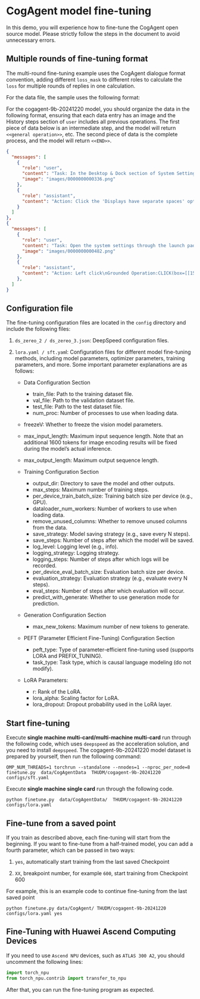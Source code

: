 # CogAgent model fine-tuning

In this demo, you will experience how to fine-tune the CogAgent open source model. Please strictly follow the steps in
the document to avoid unnecessary errors.

## Multiple rounds of fine-tuning format

The multi-round fine-tuning example uses the CogAgent dialogue format convention, adding different `loss_mask` to
different roles to calculate the `loss` for multiple rounds of replies in one calculation.

For the data file, the sample uses the following format:

For the cogagent-9b-20241220 model, you should organize the data in the following format, ensuring that each data entry has an image and the History steps section of `user` includes all previous operations.
The first piece of data below is an intermediate step, and the model will return `<<general operation>>`, etc. The second piece of data is the complete process, and the model will return `<<END>>`.

```json
{
  "messages": [
    {
      "role": "user",
      "content": "Task: In the Desktop & Dock section of System Settings, turn on the option 'Displays have separate Spaces' in the Mission Control section\n(Platform: Mac)\n(Answer in Action-Operation-Sensitive format.)\nHistory steps: \n0. CLICK(box=[[588,946,616,985]], element_info='System Settings')\tClick the 'System Settings' menu at the bottom of the screen to open System Settings\n1. CLICK(box=[[227,561,297,585]], element_info='Desktop & Dock')\tClick the 'Desktop & Dock' option in the left menu to enter the Desktop & Dock settings interface. \n2. SCROLL_DOWN(box=[[367,39,691,929]], step_count=75, element_info='Scroll')\tIn the scroll area on the right side of the current screen, scroll down to view more options. \n",
      "image": "images/0000000000336.png"
    },
    {
      "role": "assistant",
      "content": "Action: Click the 'Displays have separate spaces' option in the 'Schedule Center' section to enable this feature. \nGrounded Operation:CLICK(box=[[655,842,671,857]], element_info='```Displays have separate spaces``` switch button')\n<<General Operation>>"
    }
  ]
},
{
  "messages": [
    {
      "role": "user",
      "content": "Task: Open the system settings through the launch pad, navigate to the 'Network' section, and set the DNS manual IP address to 8.8.4.4.\n(Platform: Mac)\n(Answer in Action-Operation-Sensitive format.)\nHistory steps: \n0. CLICK(box=[[7,6,27,31]], element_info='Apple logo')\tClick the 'Apple' icon in the upper left corner of the screen to open the system settings.\n1. CLICK(box=[[3,77,161,99]], element_info='System settings…')\tClick the 'System settings…' option in the menu bar in the upper left corner of the screen to open the system settings interface.\n2. CLICK(box=[[7,478,125,512]], element_info='Network')\tClick the 'Network' option in the left menu to enter the network settings interface. \n3. CLICK(box=[[155,217,459,270]], element_info='Wi-Fi, Connected')\tClick the 'Wi-Fi' option in the upper middle of the screen to enter the Wi-Fi settings interface. \n4. CLICK(box=[[405,280,447,296]], element_info='Details...')\tClick the 'Details...' button next to the Wi-Fi name to view detailed information about the current Wi-Fi. \n5. CLICK(box=[[27,344,45,362]], element_info='DNS')\tClick the 'DNS' option in the left menu to enter the DNS settings interface. \n6. CLICK(box=[[166,308,442,399]], element_info='8.8.8.8')\tClick the DNS server address input box to enter a new DNS server address. \n7. TYPE(box=[[163,308,443,322]], text='8.8.4.4', element_info='ip address input box')\tEnter 8.8.4.4 in the DNS server>Address input box to set a manual IP address. \n8. CLICK(box=[[410,636,440,651]], element_info='OK')\tClick the 'OK' button in the lower right corner of the interface to confirm and save the changes to the DNS settings. \n",
      "image": "images/0000000000482.png"
    },
    {
      "role": "assistant",
      "content": "Action: Left click\nGrounded Operation:CLICK(box=[[150,911,180,975]], element_info='lower')\n<<END>>"
    },
  ]
}
```

## Configuration file

The fine-tuning configuration files are located in the `config` directory and include the following files:
1. `ds_zereo_2 / ds_zereo_3.json`: DeepSpeed configuration files.
2. `lora.yaml / sft.yam`l: Configuration files for different model fine-tuning methods, including model parameters,
optimizer parameters, training parameters, and more. Some important parameter explanations are as follows:

   + Data Configuration Section
     + train_file: Path to the training dataset file.
     + val_file: Path to the validation dataset file.
     + test_file: Path to the test dataset file.
     + num_proc: Number of processes to use when loading data.

   + freezeV: Whether to freeze the vision model parameters.
   + max_input_length: Maximum input sequence length. Note that an additional 1600 tokens for image encoding results will
   be fixed during the model’s actual inference.
   + max_output_length: Maximum output sequence length.

   + Training Configuration Section
       + output_dir: Directory to save the model and other outputs.
       + max_steps: Maximum number of training steps.
       + per_device_train_batch_size: Training batch size per device (e.g., GPU).
       + dataloader_num_workers: Number of workers to use when loading data.
       + remove_unused_columns: Whether to remove unused columns from the data.
       + save_strategy: Model saving strategy (e.g., save every N steps).
       + save_steps: Number of steps after which the model will be saved.
       + log_level: Logging level (e.g., info).
       + logging_strategy: Logging strategy.
       + logging_steps: Number of steps after which logs will be recorded.
       + per_device_eval_batch_size: Evaluation batch size per device.
       + evaluation_strategy: Evaluation strategy (e.g., evaluate every N steps).
       + eval_steps: Number of steps after which evaluation will occur.
       + predict_with_generate: Whether to use generation mode for prediction.

   + Generation Configuration Section
     + max_new_tokens: Maximum number of new tokens to generate.

   + PEFT (Parameter Efficient Fine-Tuning) Configuration Section
     + peft_type: Type of parameter-efficient fine-tuning used (supports LORA and PREFIX_TUNING).
     + task_type: Task type, which is causal language modeling (do not modify).

   + LoRA Parameters:
     + r: Rank of the LoRA.
     + lora_alpha: Scaling factor for LoRA.
     + lora_dropout: Dropout probability used in the LoRA layer.

## Start fine-tuning

Execute **single machine multi-card/multi-machine multi-card** run through the following code, which uses `deepspeed` as
the acceleration solution, and you need to install `deepspeed`.
The cogagent-9b-20241220 model dataset is prepared by yourself, then run the following command:

```shell
OMP_NUM_THREADS=1 torchrun --standalone --nnodes=1 --nproc_per_node=8  finetune.py  data/CogAgentData  THUDM/cogagent-9b-20241220  configs/sft.yaml
```

Execute **single machine single card** run through the following code.

```shell
python finetune.py  data/CogAgentData/  THUDM/cogagent-9b-20241220  configs/lora.yaml
```

## Fine-tune from a saved point

If you train as described above, each fine-tuning will start from the beginning. If you want to fine-tune from a
half-trained model, you can add a fourth parameter, which can be passed in two ways:

1. `yes`, automatically start training from the last saved Checkpoint

2. `XX`, breakpoint number, for example `600`, start training from Checkpoint 600

For example, this is an example code to continue fine-tuning from the last saved point

```shell
python finetune.py data/CogAgent/ THUDM/cogagent-9b-20241220 configs/lora.yaml yes
```

## Fine-Tuning with Huawei Ascend Computing Devices

If you need to use `Ascend NPU` devices, such as `ATLAS 300 A2`, you should uncomment the following lines:

```python
import torch_npu
from torch_npu.contrib import transfer_to_npu
```

After that, you can run the fine-tuning program as expected.
